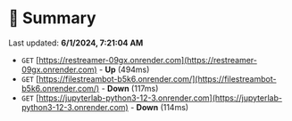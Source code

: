 # 📖 Summary
Last updated: **6/1/2024, 7:21:04 AM**

- `GET` [https://restreamer-09gx.onrender.com](https://restreamer-09gx.onrender.com) - **Up** (494ms)
- `GET` [https://filestreambot-b5k6.onrender.com/](https://filestreambot-b5k6.onrender.com/) - **Down** (117ms)
- `GET` [https://jupyterlab-python3-12-3.onrender.com](https://jupyterlab-python3-12-3.onrender.com) - **Down** (114ms)
